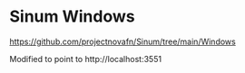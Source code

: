 # Sinum Windows

https://github.com/projectnovafn/Sinum/tree/main/Windows

Modified to point to http://localhost:3551
